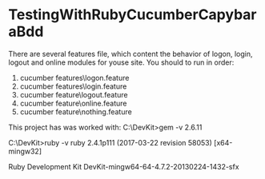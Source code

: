 # TestingWithRubyCucumberCapybaraBdd
There are several features file, which content the behavior of logon, login, logout and online modules for youse site.
You should to run in order:
1. cucumber features\logon.feature
2. cucumber features\login.feature
3. cucumber feature\logout.feature
4. cucumber feature\online.feature
5. cucumber feature\nothing.feature

This project has was worked with:
C:\DevKit>gem -v
2.6.11

C:\DevKit>ruby -v
ruby 2.4.1p111 (2017-03-22 revision 58053) [x64-mingw32]

Ruby Development Kit
DevKit-mingw64-64-4.7.2-20130224-1432-sfx



